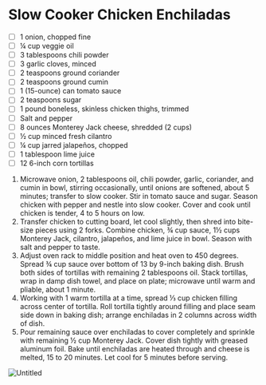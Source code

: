 # Slow Cooker Chicken Enchiladas

- [ ]  1 onion, chopped fine
- [ ]  ¼ cup veggie oil
- [ ]  3 tablespoons chili powder
- [ ]  3 garlic cloves, minced
- [ ]  2 teaspoons ground coriander
- [ ]  2 teaspoons ground cumin
- [ ]  1 (15-ounce) can tomato sauce
- [ ]  2 teaspoons sugar
- [ ]  1 pound boneless, skinless chicken thighs, trimmed
- [ ]  Salt and pepper
- [ ]  8 ounces Monterey Jack cheese, shredded (2 cups)
- [ ]  ½ cup minced fresh cilantro
- [ ]  ¼ cup jarred jalapeños, chopped
- [ ]  1 tablespoon lime juice
- [ ]  12 6-inch corn tortillas

1. Microwave onion, 2 tablespoons oil, chili powder, garlic, coriander, and cumin in bowl, stirring occasionally, until onions are softened, about 5 minutes; transfer to slow cooker. Stir in tomato sauce and sugar. Season chicken with pepper and nestle into slow cooker. Cover and cook until chicken is tender, 4 to 5 hours on low.
2. Transfer chicken to cutting board, let cool slightly, then shred into bite-size pieces using 2 forks. Combine chicken, ¾ cup sauce, 1½ cups Monterey Jack, cilantro, jalapeños, and lime juice in bowl. Season with salt and pepper to taste.
3. Adjust oven rack to middle position and heat oven to 450 degrees. Spread ¾ cup sauce over bottom of 13 by 9-inch baking dish. Brush both sides of tortillas with remaining 2 tablespoons oil. Stack tortillas, wrap in damp dish towel, and place on plate; microwave until warm and pliable, about 1 minute.
4. Working with 1 warm tortilla at a time, spread ⅓ cup chicken filling across center of tortilla. Roll tortilla tightly around filling and place seam side down in baking dish; arrange enchiladas in 2 columns across width of dish.
5. Pour remaining sauce over enchiladas to cover completely and sprinkle with remaining ½ cup Monterey Jack. Cover dish tightly with greased aluminum foil. Bake until enchiladas are heated through and cheese is melted, 15 to 20 minutes. Let cool for 5 minutes before serving.

![Untitled](Untitled.png)